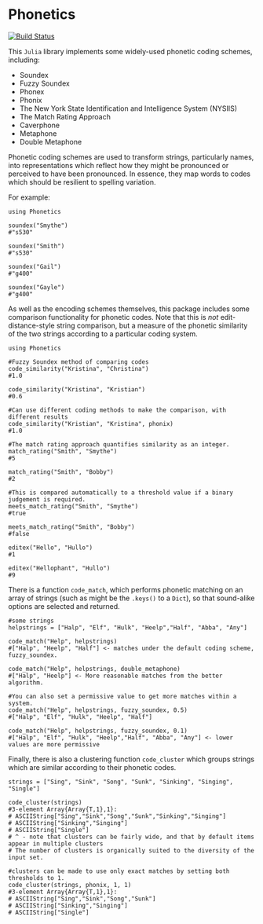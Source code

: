 # Phonetics

[![Build Status](https://travis-ci.org/Betawolf/Phonetics.jl.svg?branch=master)](https://travis-ci.org/Betawolf/Phonetics.jl)

This `Julia` library implements some widely-used phonetic coding schemes, including:

+ Soundex
+ Fuzzy Soundex
+ Phonex
+ Phonix
+ The New York State Identification and Intelligence System (NYSIIS)
+ The Match Rating Approach
+ Caverphone
+ Metaphone
+ Double Metaphone


Phonetic coding schemes are used to transform strings, particularly names, into 
representations which reflect how they might be pronounced or perceived to have
been pronounced. In essence, they map words to codes which should be resilient
to spelling variation.

For example:

```{julia}
using Phonetics

soundex("Smythe")
#"s530"

soundex("Smith")
#"s530"

soundex("Gail")
#"g400"

soundex("Gayle")
#"g400"
```

As well as the encoding schemes themselves, this package includes some comparison
functionality for phonetic codes. Note that this is _not_ edit-distance-style string comparison, 
but a measure of the phonetic similarity of the two strings according to a particular
coding system. 

```{julia}
using Phonetics

#Fuzzy Soundex method of comparing codes
code_similarity("Kristina", "Christina")
#1.0

code_similarity("Kristina", "Kristian")
#0.6

#Can use different coding methods to make the comparison, with different results
code_similarity("Kristian", "Kristina", phonix)
#1.0

#The match rating approach quantifies similarity as an integer.
match_rating("Smith", "Smythe")
#5

match_rating("Smith", "Bobby")
#2

#This is compared automatically to a threshold value if a binary judgement is required.
meets_match_rating("Smith", "Smythe")
#true

meets_match_rating("Smith", "Bobby")
#false

editex("Hello", "Hullo")
#1

editex("Hellophant", "Hullo")
#9
```

There is a function `code_match`, which performs phonetic matching on an array 
of strings (such as might be the `.keys()` to a `Dict`), so that sound-alike options are
selected and returned.  

```{julia}
#some strings
helpstrings = ["Halp", "Elf", "Hulk", "Heelp","Half", "Abba", "Any"]

code_match("Help", helpstrings)
#["Halp", "Heelp", "Half"] <- matches under the default coding scheme, fuzzy_soundex.

code_match("Help", helpstrings, double_metaphone)
#["Halp", "Heelp"] <- More reasonable matches from the better algorithm.

#You can also set a permissive value to get more matches within a system.
code_match("Help", helpstrings, fuzzy_soundex, 0.5)
#["Halp", "Elf", "Hulk", "Heelp", "Half"]

code_match("Help", helpstrings, fuzzy_soundex, 0.1)
#["Halp", "Elf", "Hulk", "Heelp","Half", "Abba", "Any"] <- lower values are more permissive 
```

Finally, there is also a clustering function `code_cluster` which groups strings which are similar
according to their phonetic codes. 

```{julia}
strings = ["Sing", "Sink", "Song", "Sunk", "Sinking", "Singing", "Single"]

code_cluster(strings)
#3-element Array{Array{T,1},1}:
# ASCIIString["Sing","Sink","Song","Sunk","Sinking","Singing"]
# ASCIIString["Sinking","Singing"]                            
# ASCIIString["Single"]                                       
# ^ - note that clusters can be fairly wide, and that by default items appear in multiple clusters
# The number of clusters is organically suited to the diversity of the input set.

#clusters can be made to use only exact matches by setting both thresholds to 1.
code_cluster(strings, phonix, 1, 1)
#3-element Array{Array{T,1},1}:
# ASCIIString["Sing","Sink","Song","Sunk"]
# ASCIIString["Sinking","Singing"]        
# ASCIIString["Single"]
```
